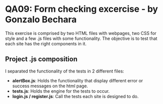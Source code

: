 # QA09: Form checking excercise - by Gonzalo Bechara
This exercise is comprised by two HTML files with webpages, two CSS for style and a few .js files with some functionality.
The objective is to test that each site has the right components in it.

## Project .js composition
I separated the functionality of the tests in 2 different files:
* **alertBox.js**: Holds the functionality that display different error or success messages on the html page.
* **tests.js**: Holds the engine for the tests to occur.
* **login.js / register.js**: Call the tests each site is designed to do.